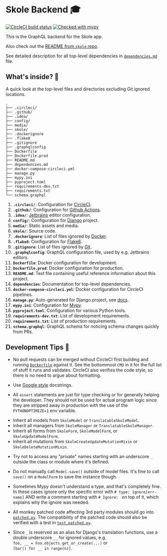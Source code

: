# Skole Backend 🎓

[![CircleCI build status](https://circleci.com/gh/ruohola/skole-backend.svg?style=shield&circle-token=7a11678cc5b06b270fa5460f456fd0da8368dae2)](https://circleci.com/gh/ruohola/skole-backend)
[![Checked with mypy](http://www.mypy-lang.org/static/mypy_badge.svg)](http://mypy-lang.org/)

This is the GraphQL backend for the Skole app.

Also check out the [README from `skole` repo](https://github.com/ruohola/skole/blob/develop/README.md).

See detailed description for all top-level dependencies in [`dependencies.md`](dependencies.md) file.

## What's inside? 🧐

A quick look at the top-level files and directories excluding Git ignored locations.

```
.
├── .circleci/
├── .github/
├── .idea/
├── config/
├── media/
├── skole/
├── .dockerignore
├── .flake8
├── .gitignore
├── .graphqlconfig
├── Dockerfile
├── Dockerfile.prod
├── README.md
├── dependencies.md
├── docker-compose-circleci.yml
├── manage.py
├── mypy.ini
├── pyproject.toml
├── requirements-dev.txt
├── requirements.txt
└── schema.graphql
```

1.  **`.circleci/`**: Configuration for [CircleCI](https://circleci.com/).
2.  **`.github/`**: Configuration for [Github Actions](https://github.com/features/actions).
3.  **`.idea/`**: [Jetbrains](https://www.jetbrains.com/) editor configuration.
4.  **`config/`**: Configuration for [Django](https://www.djangoproject.com/) project.
5.  **`media/`**: Static assets and media.
6.  **`skole/`**: Source code.
7.  **`.dockerignore`**: List of files ignored by [Docker](https://www.docker.com/).
8.  **`.flake8`**: Configuration for [Flake8](https://flake8.pycqa.org/en/latest/).
9. **`.gitignore`**: List of files ignored by [Git](https://git-scm.com/).
10. **`.graphqlconfig`**: GraphQL configuration file, used by e.g. Jetbrains editors.
11. **`Dockerfile`**: Docker configuration for development.
12. **`Dockerfile.prod`**: Docker configuration for production.
13. **`README.md`**: Text file containing useful reference information about this project.
14. **`dependencies`**: Documentation for top-level dependencies.
15. **`docker-compose-circleci.yml`**: Docker configuration for CircleCI pipelines.
16. **`manage.py`**: Auto-generated for Django project, see [docs](https://docs.djangoproject.com/en/3.1/ref/django-admin/).
17. **`mypy.ini`**: Configuration for [Mypy](http://mypy-lang.org/).
18. **`pyproject.toml`**: Configuration for various Python tools.
19. **`requirements-dev.txt`**: List of development requirements.
20. **`requirements.txt`**: List of production requirements.
21. **`schema.graphql`**: GraphQL schema for noticing schema changes quickly from PRs.

## Development Tips 🚀

- No pull requests can be merged without CircleCI first building and running [`Dockerfile`](Dockerfile) against it.
  See the bottommost `CMD` in it for the full list of stuff it runs and validates.
  CircleCI also verifies the code style, so there is no need to argue about formatting.

- Use [Google style](https://sphinxcontrib-napoleon.readthedocs.io/en/latest/example_google.html) docstrings.

- All `assert` statements are just for type checking or for generally helping the developer.
  They should not be used for actual program logic since they are stripped away in production
  with the use of the `PYTHONOPTIMIZE=1` env variable.

<!-- -->

- Inherit all models from `SkoleModel` or `TranslatableSkoleModel`.
- Inherit all managers from `SkoleManager` or `TranslatableSkoleManager`.
- Inherit all forms from `SkoleForm`, `SkoleModelForm`, or `SkoleUpdateModelForm`.
- Inherit all mutations from `SkoleCreateUpdateMutationMixin` or `SkoleDeleteMutationMixin`.

<!-- -->

- Try not to access any "private" names starting with an underscore `_`
  outside the class or module where it's defined.

- Do not manually call `Model.save()` outside of model files.
  It's fine to call `save()` on a `ModelForm` to save the instance though.

- Sometimes Mypy doesn't understand a type, and that's completely fine. In these cases ignore
  only the specific error with `# type: ignore[err-name]` AND write a comment starting
  with `# Ignore: ` on top of it, which explains why the ignore was needed.

- All monkey patched code affecting 3rd party modules should go into [`patched.py`](skole/patched.py).
  The compatibility of the patched code should also be verified with a test in [`test_patched.py`](skole/tests/test_patched.py).

- Since `_` is reserved as an alias for Django's translation functions, use a double underscore `__`
  for ignored values, e.g. `foo, __ = Foo.objects.get_or_create(...)` or `[bar() for __ in range(n)]`.

